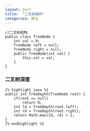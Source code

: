 ```yaml
---
layout: post
title:  "二叉树操作"
categories: 算法
---
```


	//二叉树结构
	public class TreeNode {
		int val = 0;
	    TreeNode left = null;
	    TreeNode right = null;
	    public TreeNode(int val) {
	        this.val = val;
	    }
	}


### 二叉树深度
	{% highlight java %}
	public int TreeDepth(TreeNode root) {
	    if(root == null)
	    	return 0;
	    int ld = TreeDepth(root.left);
	    int rd = TreeDepth(root.right);
	    return Math.max(ld, rd) + 1;
	}
	{% endhighlight %}